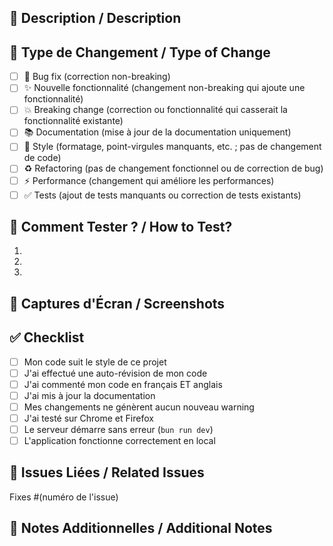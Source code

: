 ## 📝 Description / Description

<!-- Décrivez vos changements en détail / Describe your changes in detail -->

## 🎯 Type de Changement / Type of Change

<!-- Cochez les cases appropriées / Check appropriate boxes -->

- [ ] 🐛 Bug fix (correction non-breaking)
- [ ] ✨ Nouvelle fonctionnalité (changement non-breaking qui ajoute une fonctionnalité)
- [ ] 💥 Breaking change (correction ou fonctionnalité qui casserait la fonctionnalité existante)
- [ ] 📚 Documentation (mise à jour de la documentation uniquement)
- [ ] 🎨 Style (formatage, point-virgules manquants, etc. ; pas de changement de code)
- [ ] ♻️ Refactoring (pas de changement fonctionnel ou de correction de bug)
- [ ] ⚡ Performance (changement qui améliore les performances)
- [ ] ✅ Tests (ajout de tests manquants ou correction de tests existants)

## 🧪 Comment Tester ? / How to Test?

<!-- Décrivez les étapes pour tester vos changements / Describe steps to test your changes -->

1. 
2. 
3. 

## 📸 Captures d'Écran / Screenshots

<!-- Si applicable, ajoutez des captures d'écran / If applicable, add screenshots -->

## ✅ Checklist

- [ ] Mon code suit le style de ce projet
- [ ] J'ai effectué une auto-révision de mon code
- [ ] J'ai commenté mon code en français ET anglais
- [ ] J'ai mis à jour la documentation
- [ ] Mes changements ne génèrent aucun nouveau warning
- [ ] J'ai testé sur Chrome et Firefox
- [ ] Le serveur démarre sans erreur (`bun run dev`)
- [ ] L'application fonctionne correctement en local

## 🔗 Issues Liées / Related Issues

<!-- Référencez les issues liées / Reference related issues -->

Fixes #(numéro de l'issue)

## 📌 Notes Additionnelles / Additional Notes

<!-- Ajoutez des notes supplémentaires si nécessaire / Add additional notes if needed -->
